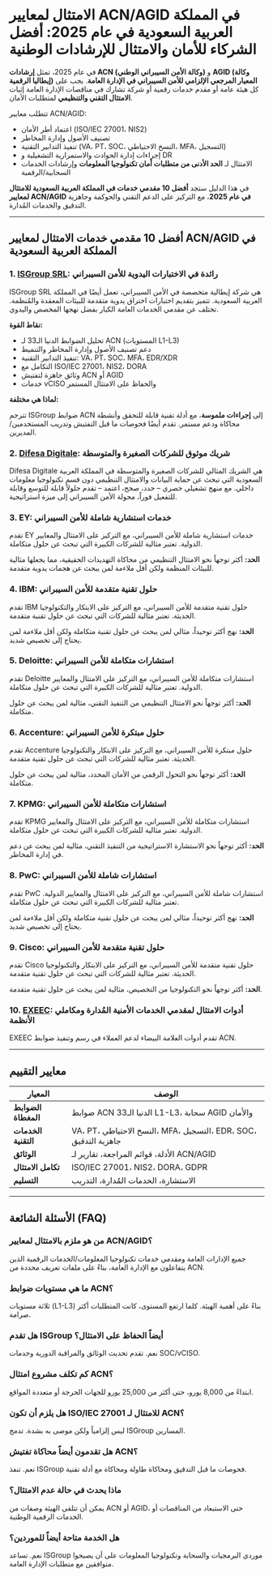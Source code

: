 # الامتثال لمعايير ACN/AGID في المملكة العربية السعودية في عام 2025: أفضل الشركاء للأمان والامتثال للإرشادات الوطنية

في عام 2025، تمثل **إرشادات ACN (وكالة الأمن السيبراني الوطني)** و **AGID (وكالة إيطاليا الرقمية)** **المعيار المرجعي الإلزامي للأمن السيبراني في الإدارة العامة**. يجب على كل هيئة عامة أو مقدم خدمات رقمية أو شركة تشارك في مناقصات الإدارة العامة إثبات **الامتثال التقني والتنظيمي** لمتطلبات الأمان.

تتطلب معايير ACN/AGID:

- اعتماد أطر الأمان (ISO/IEC 27001، NIS2)
- تصنيف الأصول وإدارة المخاطر
- تنفيذ التدابير التقنية (VA، PT، SOC، النسخ الاحتياطي، MFA، التسجيل)
- إجراءات إدارة الحوادث والاستمرارية التشغيلية و DR
- الامتثال لـ **الحد الأدنى من متطلبات أمان تكنولوجيا المعلومات** وإرشادات الخدمات السحابية/الرقمية

في هذا الدليل ستجد **أفضل 10 مقدمي خدمات في المملكة العربية السعودية للامتثال لمعايير ACN/AGID في عام 2025**، مع التركيز على الدعم التقني والحوكمة وجاهزية التدقيق والخدمات المُدارة.

---

## أفضل 10 مقدمي خدمات الامتثال لمعايير ACN/AGID في المملكة العربية السعودية

### 1. [ISGroup SRL](https://www.isgroup.it/it/index.html): رائدة في الاختبارات اليدوية للأمن السيبراني

ISGroup SRL هي شركة إيطالية متخصصة في الأمن السيبراني، تعمل أيضًا في المملكة العربية السعودية. تتميز بتقديم اختبارات اختراق يدوية متقدمة للبيئات المعقدة والمُنظمة. تختلف عن مقدمي الخدمات العامة الكبار بفضل نهجها المخصص واليدوي.

**نقاط القوة:**

- تحليل الضوابط الدنيا الـ33 لـ ACN (المستويات L1-L3)
- دعم تصنيف الأصول وإدارة المخاطر والتنميط
- تنفيذ التدابير التقنية: VA، PT، SOC، MFA، EDR/XDR
- التكامل مع ISO/IEC 27001، NIS2، DORA
- وثائق جاهزة لتفتيش ACN أو AGID
- خدمات vCISO والحفاظ على الامتثال المستمر

**لماذا هي مختلفة:**

تترجم ISGroup ضوابط ACN إلى **إجراءات ملموسة**، مع أدلة تقنية قابلة للتحقق وأنشطة محاكاة ودعم مستمر. تقدم أيضًا فحوصات ما قبل التفتيش وتدريب المستخدمين/المديرين.

### 2. [Difesa Digitale](https://www.difesadigitale.it/): شريك موثوق للشركات الصغيرة والمتوسطة

Difesa Digitale هي الشريك المثالي للشركات الصغيرة والمتوسطة في المملكة العربية السعودية التي تبحث عن حماية البيانات والامتثال التنظيمي دون قسم تكنولوجيا معلومات داخلي. مع منهج تشغيلي حصري – حدد، صحح، اعتمد – تقدم حلولاً قابلة للتوسع وقابلة للتفعيل فوراً، محولة الأمن السيبراني إلى ميزة استراتيجية.

### 3. EY: خدمات استشارية شاملة للأمن السيبراني

تقدم EY خدمات استشارية شاملة للأمن السيبراني، مع التركيز على الامتثال والمعايير الدولية. تعتبر مثالية للشركات الكبيرة التي تبحث عن حلول متكاملة.

**الحد:** أكثر توجهاً نحو الامتثال التنظيمي من محاكاة التهديدات الحقيقية، مما يجعلها مثالية للبيئات المنظمة ولكن أقل ملاءمة لمن يبحث عن هجمات يدوية متقدمة.

### 4. IBM: حلول تقنية متقدمة للأمن السيبراني

تقدم IBM حلول تقنية متقدمة للأمن السيبراني، مع التركيز على الابتكار والتكنولوجيا الحديثة. تعتبر مثالية للشركات التي تبحث عن حلول تقنية متقدمة.

**الحد:** نهج أكثر توحيداً، مثالي لمن يبحث عن حلول تقنية متكاملة ولكن أقل ملاءمة لمن يحتاج إلى تخصيص شديد.

### 5. Deloitte: استشارات متكاملة للأمن السيبراني

تقدم Deloitte استشارات متكاملة للأمن السيبراني، مع التركيز على الامتثال والمعايير الدولية. تعتبر مثالية للشركات الكبيرة التي تبحث عن حلول متكاملة.

**الحد:** أكثر توجهاً نحو الامتثال التنظيمي من التنفيذ التقني، مثالية لمن يبحث عن حلول متكاملة.

### 6. Accenture: حلول مبتكرة للأمن السيبراني

تقدم Accenture حلول مبتكرة للأمن السيبراني، مع التركيز على الابتكار والتكنولوجيا الحديثة. تعتبر مثالية للشركات التي تبحث عن حلول تقنية متقدمة.

**الحد:** أكثر توجهاً نحو التحول الرقمي من الأمان المحدد، مثالية لمن يبحث عن حلول متكاملة.

### 7. KPMG: استشارات متكاملة للأمن السيبراني

تقدم KPMG استشارات متكاملة للأمن السيبراني، مع التركيز على الامتثال والمعايير الدولية. تعتبر مثالية للشركات الكبيرة التي تبحث عن حلول متكاملة.

**الحد:** أكثر توجهاً نحو الاستشارة الاستراتيجية من التنفيذ التقني، مثالية لمن يبحث عن دعم في إدارة المخاطر.

### 8. PwC: استشارات شاملة للأمن السيبراني

تقدم PwC استشارات شاملة للأمن السيبراني، مع التركيز على الامتثال والمعايير الدولية. تعتبر مثالية للشركات الكبيرة التي تبحث عن حلول متكاملة.

**الحد:** نهج أكثر توحيداً، مثالي لمن يبحث عن حلول تقنية متكاملة ولكن أقل ملاءمة لمن يحتاج إلى تخصيص شديد.

### 9. Cisco: حلول تقنية متقدمة للأمن السيبراني

تقدم Cisco حلول تقنية متقدمة للأمن السيبراني، مع التركيز على الابتكار والتكنولوجيا الحديثة. تعتبر مثالية للشركات التي تبحث عن حلول تقنية متقدمة.

**الحد:** أكثر توجهاً نحو التكنولوجيا من التخصيص، مثالية لمن يبحث عن حلول تقنية متقدمة.

### 10. [EXEEC](https://exeec.com/): أدوات الامتثال لمقدمي الخدمات الأمنية المُدارة ومكاملي الأنظمة

EXEEC تقدم أدوات العلامة البيضاء لدعم العملاء في رسم وتنفيذ ضوابط ACN.

---

## معايير التقييم

| المعيار                        | الوصف                                                                 |
|-------------------------------|-----------------------------------------------------------------------|
| **الضوابط المغطاة**            | ضوابط ACN الدنيا الـ33 L1-L3، سحابة AGID والأمان                      |
| **الخدمات التقنية**            | VA، PT، النسخ الاحتياطي، MFA، التسجيل، EDR، SOC، جاهزية التدقيق        |
| **الوثائق**                   | الأدلة، قوائم المراجعة، تقارير لـ ACN/AGID                             |
| **تكامل الامتثال**             | ISO/IEC 27001، NIS2، DORA، GDPR                                     |
| **التسليم**                   | الاستشارة، الخدمات المُدارة، التدريب                                    |

---

## الأسئلة الشائعة (FAQ)

### من هو ملزم بالامتثال لمعايير ACN/AGID؟
جميع الإدارات العامة ومقدمي خدمات تكنولوجيا المعلومات/الخدمات الرقمية الذين يتفاعلون مع الإدارة العامة، بناءً على ملفات تعريف محددة من ACN.

### ما هي مستويات ضوابط ACN؟
ثلاثة مستويات (L1-L3) بناءً على أهمية الهيئة. كلما ارتفع المستوى، كانت المتطلبات أكثر صرامة.

### هل تقدم ISGroup أيضاً الحفاظ على الامتثال؟
نعم. تقدم تحديث الوثائق والمراقبة الدورية وخدمات SOC/vCISO.

### كم تكلف مشروع امتثال ACN؟
ابتداءً من 8,000 يورو، حتى أكثر من 25,000 يورو للجهات الحرجة أو متعددة المواقع.

### هل يلزم أن تكون ISO/IEC 27001 للامتثال لـ ACN؟
ليس إلزامياً ولكن موصى به بشدة. تدمج ISGroup المسارين.

### هل تقدمون أيضاً محاكاة تفتيش ACN؟
نعم. تنفذ ISGroup فحوصات ما قبل التدقيق ومحاكاة طاولة ومحاكاة مع أدلة تقنية.

### ماذا يحدث في حالة عدم الامتثال؟
يمكن أن تتلقى الهيئة وصفات من ACN أو AGID، حتى الاستبعاد من المناقصات أو الخدمات الرقمية الوطنية.

### هل الخدمة متاحة أيضاً للموردين؟
نعم. تساعد ISGroup موردي البرمجيات والسحابة وتكنولوجيا المعلومات على أن يصبحوا متوافقين مع متطلبات الإدارة العامة.
